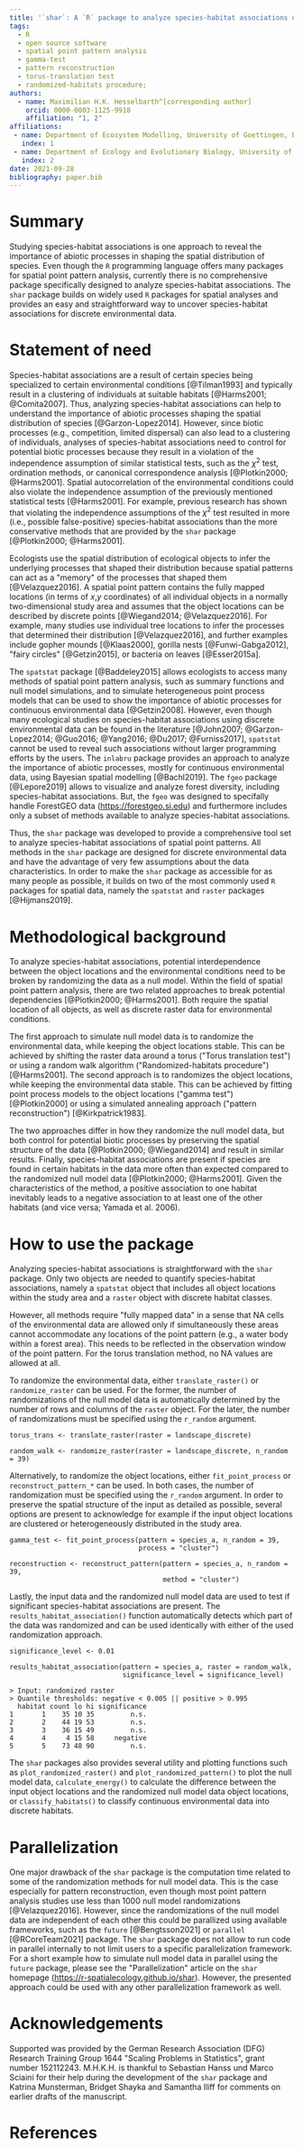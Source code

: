 ```yaml
---
title: '`shar`: A `R` package to analyze species-habitat associations using point pattern analysis'
tags:
  - R
  - open source software
  - spatial point pattern analysis
  - gamma-test
  - pattern reconstruction
  - torus-translation test
  - randomized-habitats procedure;
authors:
  - name: Maximilian H.K. Hesselbarth^[corresponding author]
    orcid: 0000-0003-1125-9918
    affiliation: "1, 2"
affiliations:
 - name: Department of Ecosystem Modelling, University of Goettingen, Buesgenweg 4, 37077, Goettingen
   index: 1
 - name: Department of Ecology and Evolutionary Biology, University of Michigan, 1105 N University Ave, Ann Arbor, Michigan 48109, USA
   index: 2
date: 2021-09-28
bibliography: paper.bib
---
```


# Summary

Studying species-habitat associations is one approach to reveal the importance of abiotic processes in shaping the spatial distribution of species.
Even though the `R` programming language offers many packages for spatial point pattern analysis, currently there is no comprehensive package specifically designed to analyze species-habitat associations.
The `shar` package builds on widely used `R` packages for spatial analyses and provides an easy and straightforward way to uncover species-habitat associations for discrete environmental data.

# Statement of need

Species-habitat associations are a result of certain species being specialized to certain environmental conditions [@Tilman1993] and typically result in a clustering of individuals at suitable habitats [@Harms2001; @Comita2007].
Thus, analyzing species-habitat associations can help to understand the importance of abiotic processes shaping the spatial distribution of species [@Garzon-Lopez2014].
However, since biotic processes (e.g., competition, limited dispersal) can also lead to a clustering of individuals, analyses of species-habitat associations need to control for potential biotic processes because they result in a violation of the independence assumption of similar statistical tests, such as the $\chi^2$ test, ordination methods, or canonical correspondence analysis [@Plotkin2000; @Harms2001].
Spatial autocorrelation of the environmental conditions could also violate the independence assumption of the previously mentioned statistical tests [@Harms2001].
For example, previous research has shown that violating the independence assumptions of the $\chi^2$ test resulted in more (i.e., possible false-positive) species-habitat associations than the more conservative methods that are provided by the `shar` package [@Plotkin2000; @Harms2001].

Ecologists use the spatial distribution of ecological objects to infer the underlying processes that shaped their distribution because spatial patterns can act as a "memory" of the processes that shaped them [@Velazquez2016].
A spatial point pattern contains the fully mapped locations (in terms of *x*,*y* coordinates) of all individual objects in a normally two-dimensional study area and assumes that the object locations can be described by discrete points [@Wiegand2014; @Velazquez2016].
For example, many studies use individual tree locations to infer the processes that determined their distribution [@Velazquez2016], and further examples include gopher mounds [@Klaas2000], gorilla nests [@Funwi-Gabga2012], "fairy circles" [@Getzin2015], or bacteria on leaves [@Esser2015a].

The `spatstat` package [@Baddeley2015] allows ecologists to access many methods of spatial point pattern analysis, such as summary functions and null model simulations, and to simulate heterogeneous point process models that can be used to show the importance of abiotic processes for continuous environmental data [@Getzin2008].
However, even though many ecological studies on species-habitat associations using discrete environmental data can be found in the literature [@John2007; @Garzon-Lopez2014; @Guo2016; @Yang2016; @Du2017; @Furniss2017], `spatstat` cannot be used to reveal such associations without larger programming efforts by the users.
The `inlabru` package provides an approach to  analyze the importance of abiotic processes, mostly for continuous environmental data, using Bayesian spatial modelling [@Bachl2019].
The `fgeo` package [@Lepore2019] allows to visualize and analyze forest diversity, including species-habitat associations.
But, the `fgeo` was designed to specifally handle ForestGEO data (<https://forestgeo.si.edu>) and furthermore includes only a subset of methods available to analyze species-habitat associations.

Thus, the `shar` package was developed to provide a comprehensive tool set to analyze species-habitat associations of spatial point patterns.
All methods in the `shar` package are designed for discrete environmental data and have the advantage of very few assumptions about the data characteristics.
In order to make the `shar` package as accessible for as many people as possible, it builds on two of the most commonly used `R` packages for spatial data, namely the `spatstat` and `raster` packages [@Hijmans2019].

# Methodological background

To analyze species-habitat associations, potential interdependence between the object locations and the environmental conditions need to be broken by randomizing the data as a null model.
Within the field of spatial point pattern analysis, there are two related approaches to break potential dependencies [@Plotkin2000; @Harms2001].
Both require the spatial location of all objects, as well as discrete raster data for environmental conditions.

The first approach to simulate null model data is to randomize the environmental data, while keeping the object locations stable.
This can be achieved by shifting the raster data around a torus ("Torus translation test") or using a random walk algorithm ("Randomized-habitats procedure") [@Harms2001].
The second approach is to randomizes the object locations, while keeping the environmental data stable.
This can be achieved by fitting point process models to the object locations ("gamma test") [@Plotkin2000] or using a simulated annealing approach ("pattern reconstruction") [@Kirkpatrick1983].

The two approaches differ in how they randomize the null model data, but both control for potential biotic processes by preserving the spatial structure of the data [@Plotkin2000; @Wiegand2014] and result in similar results.
Finally, species-habitat associations are present if species are found in certain habitats in the data  more often than expected compared to the randomized null model data [@Plotkin2000; @Harms2001].
Given the characteristics of the method, a positive association to one habitat inevitably leads to a negative association to at least one of the other habitats (and vice versa; Yamada et al. 2006).

# How to use the package

Analyzing species-habitat associations is straightforward with the `shar` package.
Only two objects are needed to quantify species-habitat associations, namely a `spatstat` object that includes all object locations within the study area and a `raster` object with discrete habitat classes.

However, all methods require "fully mapped data" in a sense that NA cells of the environmental data are allowed only if simultaneously these areas cannot accommodate any locations of the point pattern (e.g., a water body within a forest area).
This needs to be reflected in the observation window of the point pattern.
For the torus translation method, no NA values are allowed at all.

To randomize the environmental data, either `translate_raster()` or `randomize_raster` can be used.
For the former, the number of randomizations of the null model data is automatically determined by the number of rows and columns of the `raster` object.
For the later, the number of randomizations must be specified using the `r_random` argument.

```
torus_trans <- translate_raster(raster = landscape_discrete)

random_walk <- randomize_raster(raster = landscape_discrete, n_random = 39)
```

Alternatively, to randomize the object locations, either `fit_point_process` or `reconstruct_pattern_*` can be used.
In both cases, the number of randomization must be specified using the `r_random` argument.
In order to preserve the spatial structure of the input as detailed as possible, several options are present to acknowledge for example if the input object locations are clustered or heterogeneously distributed in the study area.

```
gamma_test <- fit_point_process(pattern = species_a, n_random = 39,
                                process = "cluster")

reconstruction <- reconstruct_pattern(pattern = species_a, n_random = 39,
                                      method = "cluster")
```

Lastly, the input data and the randomized null model data are used to test if significant species-habitat associations are present.
The `results_habitat_association()` function automatically detects which part of the data was randomized and can be used identically with either of the used randomization approach.

```
significance_level <- 0.01

results_habitat_association(pattern = species_a, raster = random_walk,
                            significance_level = significance_level)

> Input: randomized raster
> Quantile thresholds: negative < 0.005 || positive > 0.995
  habitat count lo hi significance
1       1    35 10 35         n.s.
2       2    44 19 53         n.s.
3       3    36 15 49         n.s.
4       4     4 15 58     negative
5       5    73 48 90         n.s.
```

The `shar` packages also provides several utility and plotting functions such as `plot_randomized_raster()` and `plot_randomized_pattern()` to plot the null model data, `calculate_energy()` to calculate the difference between the input object locations and the randomized null model data object locations, or `classify_habitats()` to classify continuous environmental data into discrete habitats.  

# Parallelization

One major drawback of the `shar` package is the computation time related to some of the randomization methods for null model data.
This is the case especially for pattern reconstruction, even though most point pattern analysis studies use less than 1000 null model randomizations [@Velazquez2016].
However, since the randomizations of the null model data are independent of each other this could be parallized using available frameworks, such as the `future` [@Bengtsson2021] or
`parallel` [@RCoreTeam2021] package.
The `shar` package does not allow to run code in parallel internally to not limit users to a specific parallelization framework.
For a short example how to simulate null model data in parallel using the `future` package, please see the "Parallelization" article on the `shar` homepage (<https://r-spatialecology.github.io/shar>).
However, the presented approach could be used with any other parallelization framework as well.

# Acknowledgements

Supported was provided by the German Research Association (DFG) Research Training Group 1644 "Scaling Problems in Statistics", grant number 152112243.
M.H.K.H. is thankful to Sebastian Hanss und Marco Sciaini for their help during the development of the `shar` package and Katrina Munsterman, Bridget Shayka and Samantha Iliff for comments on earlier drafts of the manuscript.

# References
